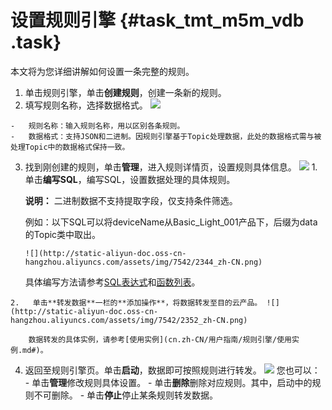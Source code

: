 # 设置规则引擎 {#task_tmt_m5m_vdb .task}

本文将为您详细讲解如何设置一条完整的规则。

1.   单击规则引擎，单击**创建规则**，创建一条新的规则。 
2.   填写规则名称，选择数据格式。 ![](http://static-aliyun-doc.oss-cn-hangzhou.aliyuncs.com/assets/img/7542/2331_zh-CN.png) 

    -   规则名称：输入规则名称，用以区别各条规则。
    -   数据格式：支持JSON和二进制。因规则引擎基于Topic处理数据，此处的数据格式需与被处理Topic中的数据格式保持一致。
3.   找到刚创建的规则，单击**管理**，进入规则详情页，设置规则具体信息。 ![](http://static-aliyun-doc.oss-cn-hangzhou.aliyuncs.com/assets/img/7542/2334_zh-CN.png) 
    1.   单击**编写SQL**，编写SQL，设置数据处理的具体规则。 

        **说明：** 二进制数据不支持提取字段，仅支持条件筛选。

        例如：以下SQL可以将deviceName从Basic\_Light\_001产品下，后缀为data的Topic类中取出。

         ![](http://static-aliyun-doc.oss-cn-hangzhou.aliyuncs.com/assets/img/7542/2344_zh-CN.png) 

        具体编写方法请参考[SQL表达式](cn.zh-CN/用户指南/规则引擎/SQL表达式.md#)和[函数列表](cn.zh-CN/用户指南/规则引擎/函数列表.md#)。

    2.   单击**转发数据**一栏的**添加操作**，将数据转发至目的云产品。 ![](http://static-aliyun-doc.oss-cn-hangzhou.aliyuncs.com/assets/img/7542/2352_zh-CN.png) 

        数据转发的具体实例，请参考[使用实例](cn.zh-CN/用户指南/规则引擎/使用实例.md#)。

4.   返回至规则引擎页。单击**启动**，数据即可按照规则进行转发。 ![](http://static-aliyun-doc.oss-cn-hangzhou.aliyuncs.com/assets/img/7542/2361_zh-CN.png) 您也可以：
    -   单击**管理**修改规则具体设置。
    -   单击**删除**删除对应规则。其中，启动中的规则不可删除。
    -   单击**停止**停止某条规则转发数据。

